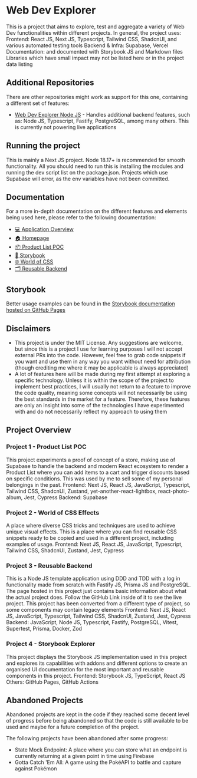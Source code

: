 # Web Dev Explorer

This is a project that aims to explore, test and aggregate a variety of Web Dev functionalities within different projects.
In general, the project uses:
Frontend: React JS, Next JS, Typescript, Tailwind CSS, ShadcnUI, and various automated testing tools
Backend & Infra: Supabase, Vercel
Documentation: and documented with Storybook JS and Markdown files
Libraries which have small impact may not be listed here or in the project data listing

## Additional Repositories

There are other repositories might work as support for this one, containing a different set of features:

- [Web Dev Explorer Node JS](https://github.com/Sergie-AGA/web-dev-explorer-nodejs) - Handles additional backend features, such as: Node JS, Typescript, Fastify, PostgreSQL, among many others. This is currently not powering live applications

## Running the project

This is mainly a Next JS project. Node 18.17+ is recommended for smooth functionality.
All you should need to run this is installing the modules and running the dev script list on the package.json. Projects which use Supabase will error, as the env variables have not been committed.

## Documentation

For a more in-depth documentation on the different features and elements being used here, please refer to the following documentation:

- [💻 Application Overview](docs/application-overview.md)
- [🏠 Homepage](docs/homepage.md)
- [📦 Product List POC](docs/product-list-poc.md)
- [📖 Storybook](docs/storybook.md)
- [🌐 World of CSS](docs/world-of-css-effects.md)
- [🗂️ Reusable Backend](docs/reusable-backend.md)

## Storybook

Better usage examples can be found in the [Storybook documentation hosted on GitHub Pages](https://sergie-aga.github.io/web-dev-explorer-next/)

## Disclaimers

- This project is under the MIT License. Any suggestions are welcome, but since this is a project I use for learning purposes I will not accept external PRs into the code. However, feel free to grab code snippets if you want and use them in any way you want without need for attribution (though crediting me where it may be applicable is always appreciated)
- A lot of features here will be made during my first attempt at exploring a specific technology. Unless it is within the scope of the project to implement best practices, I will usually not return to a feature to improve the code quality, meaning some concepts will not necessarily be using the best standards in the market for a feature. Therefore, these features are only an insight into some of the technologies I have experimented with and do not necessarily reflect my approach to using them

## Project Overview

### Project 1 - Product List POC

This project experiments a proof of concept of a store, making use of Supabase to handle the backend and modern React ecosystem to render a Product List where you can add items to a cart and trigger discounts based on specific conditions. This was used by me to sell some of my personal belongings in the past.
Frontend: Next JS, React JS, JavaScript, Typescript, Tailwind CSS, ShadcnUI, Zustand, yet-another-react-lightbox, react-photo-album, Jest, Cypress
Backend: Supabase

### Project 2 - World of CSS Effects

A place where diverse CSS tricks and techniques are used to achieve unique visual effects. This is a place where you can find reusable CSS snippets ready to be copied and used in a different project, including examples of usage.
Frontend: Next JS, React JS, JavaScript, Typescript, Tailwind CSS, ShadcnUI, Zustand, Jest, Cypress

### Project 3 - Reusable Backend

This is a Node JS template application using DDD and TDD with a log in functionality made from scratch with Fastify JS, Prisma JS and PostgreSQL. The page hosted in this project just contains basic information about what the actual project does. Follow the GitHub Link inside of it to see the live project. This project has been converted from a different type of project, so some components may contain legacy elements
Frontend: Next JS, React JS, JavaScript, Typescript, Tailwind CSS, ShadcnUI, Zustand, Jest, Cypress
Backend: JavaScript, Node JS, Typescript, Fastify, PostgreSQL, Vitest, Supertest, Prisma, Docker, Zod

### Project 4 - Storybook Explorer

This project displays the Storybook JS implementation used in this project and explores its capabilities with addons and different options to create an organised UI documentation for the most important and reusable components in this project.
Frontend: Storybook JS, TypeScript, React JS
Others: GitHub Pages, GitHub Actions

## Abandoned Projects

Abandoned projects are kept in the code if they reached some decent level of progress before being abandoned so that the code is still available to be used and maybe for a future completion of the project.

The following projects have been abandoned after some progress:

- State Mock Endpoint: A place where you can store what an endpoint is currently returning at a given point in time using Firebase
- Gotta Catch 'Em All: A game using the PokéAPI to battle and capture against Pokémon

